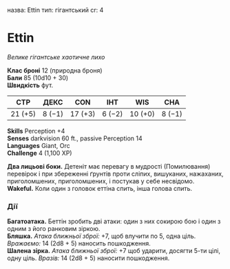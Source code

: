 назва: Ettin тип: гігантський cr: 4

# Ettin
_Велике гігантське хаотичне лихо_

**Клас броні** 12 (природна броня)    
**Бали** 85 (10d10 + 30)    
**Швидкість** фут.

| СТР     | ДЕКС   | CON     | ІНТ    | WIS     | CHA    |
| ------- | ------ | ------- | ------ | ------- | ------ |
| 21 (+5) | 8 (−1) | 17 (+3) | 6 (−2) | 10 (+0) | 8 (−1) |

**Skills** Perception +4    
**Senses** darkvision 60 ft., passive Perception 14    
**Languages** Giant, Orc    
**Challenge** 4 (1,100 XP)

**Два лицьові боки.** Детеніт має перевагу в мудрості (Помилювання) перевірок і при збереженні ґрунтів проти сліпих, вишуканих, нажаханих, приголомшених, приголомшених, і постукав у себе несвідомо.    
**Wakeful.** Коли один з головок еттіна спить, інша голова спить.

### Дії
**Багатоатака.** Беттін зробить дві атаки: один з них сокирою бою і один з одним з його ранковим зіркою.    
**Бляшка.** _Атака ближньої зброї:_ +7, щоб влучити по 5, одна ціль. _Вражаємо:_ 14 (2d8 + 5) наносить пошкодження.    
**Шалена зірка.** _Атака ближньої зброї:_ +7 щоб ударити, досягти 5-ти цілі, одну ціль. _Вразів:_ 14 (2d8 + 5) наносити пошкодження.